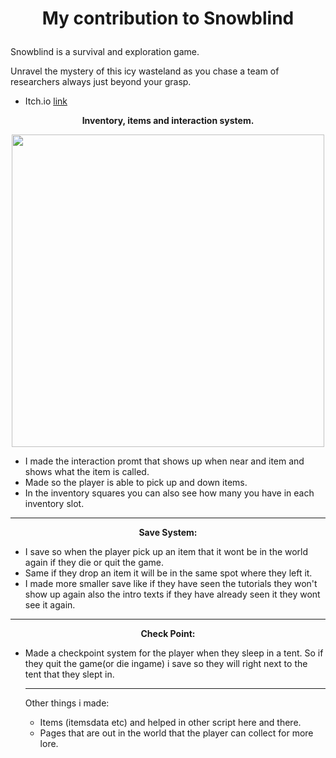 #  <p align="center"> My contribution to Snowblind      </p>

Snowblind is a survival and exploration game. 

Unravel the mystery of this icy wasteland as you chase a team of researchers always just beyond your grasp.

* Itch.io [link](https://yrgo-game-creator.itch.io/snow)

<p align="center">
  <strong>Inventory, items and interaction system. </strong>
</p>

<p align="center">
  <img src="images/FM_FoodTutorial.gif" width="500">
</p>

* I made the interaction promt that shows up when near and item and shows what the item is called. 
* Made so the player is able to pick up and down items.
* In the inventory squares you can also see how many you have in each inventory slot. 
--- 
 <p align = "center" >  <strong>  Save System: </strong> </p>
 
* I save so when the player pick up an item that it wont be in the world again if they die or quit the game.
* Same if they drop an item it will be in the same spot where they left it.
* I made more smaller save like if they have seen the tutorials they won't show up again also the intro texts if they have already seen it they wont see it again.  

-----

 <p align = "center" >  <strong>  Check Point: </strong> </p>
 
* Made a checkpoint system for the player when they sleep in a tent. So if they quit the game(or die ingame) i save so they will right next to the tent that they slept in.

  ---

  Other things i made: 
  * Items (itemsdata etc) and helped in other script here and there.
  * Pages that are out in the world that the player can collect for more lore. 

